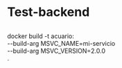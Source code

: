 # Test-backend
##
docker build -t acuario: \
  --build-arg MSVC_NAME=mi-servicio \
  --build-arg MSVC_VERSION=2.0.0 \
  .